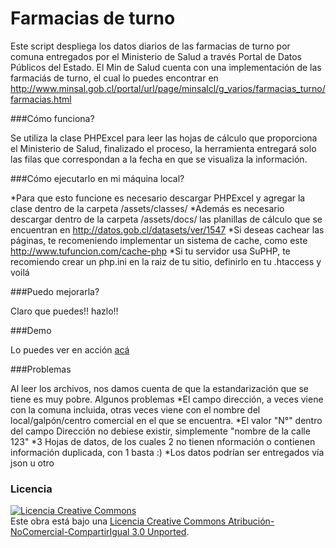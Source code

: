 Farmacias de turno
=====================

Este script despliega los datos diarios de las farmacias de turno por comuna entregados por el Ministerio de Salud a través Portal de Datos Públicos del Estado.
El Min de Salud cuenta con una implementación de las farmaciás de turno, el cual lo puedes encontrar en http://www.minsal.gob.cl/portal/url/page/minsalcl/g_varios/farmacias_turno/farmacias.html


###Cómo funciona?

Se utiliza la clase PHPExcel para leer las hojas de cálculo que proporciona el Ministerio de Salud, finalizado el proceso, la herramienta entregará solo las filas que correspondan a la fecha en que se visualiza la información.

###Cómo ejecutarlo en mi máquina local?

*Para que esto funcione es necesario descargar PHPExcel y agregar la clase dentro de la carpeta /assets/classes/
*Además es necesario descargar dentro de la carpeta /assets/docs/ las planillas de cálculo que se encuentran en http://datos.gob.cl/datasets/ver/1547
*Si deseas cachear las páginas, te recomeniendo implementar un sistema de cache, como este http://www.tufuncion.com/cache-php
*Si tu servidor usa SuPHP, te recomiendo crear un php.ini en la raiz de tu sitio, definirlo en tu .htaccess y voilá

###Puedo mejorarla?

Claro que puedes!! hazlo!!

###Demo

Lo puedes ver en acción <a href="http://farmacias-de-turno.josegarrido.net/">acá</a>

###Problemas

Al leer los archivos, nos damos cuenta de que la estandarización que se tiene es muy pobre.
Algunos problemas
*El campo dirección, a veces viene con la comuna incluida, otras veces viene con el nombre del local/galpón/centro comercial en el que se encuentra.
*El valor "N°" dentro del campo Dirección no debiese existir, simplemente "nombre de la calle 123"
*3 Hojas de datos, de los cuales 2 no tienen nformación o contienen información duplicada, con 1 basta :)
*Los datos podrían ser entregados vía json u otro

### Licencia

<a rel="license" href="http://creativecommons.org/licenses/by-nc-sa/3.0/deed.es_CL"><img alt="Licencia Creative Commons" style="border-width:0" src="http://i.creativecommons.org/l/by-nc-sa/3.0/88x31.png" /></a><br />Este obra está bajo una <a rel="license" href="http://creativecommons.org/licenses/by-nc-sa/3.0/deed.es_CL">Licencia Creative Commons Atribución-NoComercial-CompartirIgual 3.0 Unported</a>.